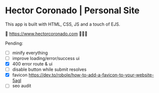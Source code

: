# Hector Coronado | Personal Site

This app is built with HTML, CSS, JS and a touch of EJS.

🚀 https://www.hectorcoronado.com 🧑🏻‍💻

Pending:

- [ ] minify everything
- [ ] improve loading/error/success ui
- [x] 400 error route & ui
- [ ] disable button while submit resolves
- [x] favicon https://dev.to/robole/how-to-add-a-favicon-to-your-website-5agl
- [ ] seo audit
